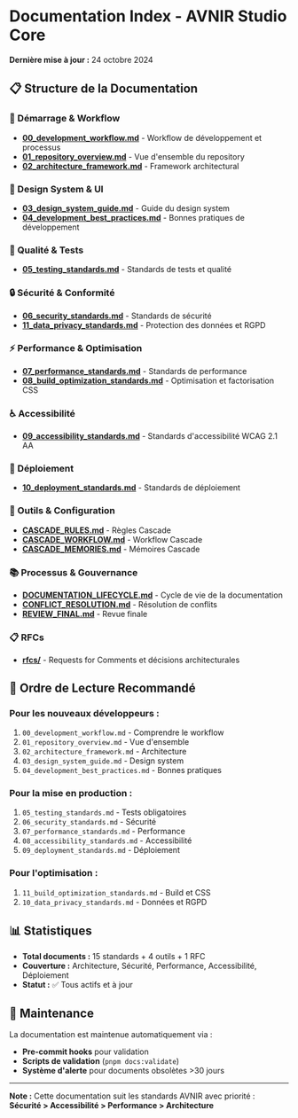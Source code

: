# Documentation Index - AVNIR Studio Core

**Dernière mise à jour :** 24 octobre 2024

## 📋 Structure de la Documentation

### 🚀 Démarrage & Workflow
- **[00_development_workflow.md](./00_development_workflow.md)** - Workflow de développement et processus
- **[01_repository_overview.md](./01_repository_overview.md)** - Vue d'ensemble du repository
- **[02_architecture_framework.md](./02_architecture_framework.md)** - Framework architectural

### 🎨 Design System & UI
- **[03_design_system_guide.md](./03_design_system_guide.md)** - Guide du design system
- **[04_development_best_practices.md](./04_development_best_practices.md)** - Bonnes pratiques de développement

### 🧪 Qualité & Tests
- **[05_testing_standards.md](./05_testing_standards.md)** - Standards de tests et qualité

### 🔒 Sécurité & Conformité
- **[06_security_standards.md](./06_security_standards.md)** - Standards de sécurité
- **[11_data_privacy_standards.md](./11_data_privacy_standards.md)** - Protection des données et RGPD

### ⚡ Performance & Optimisation
- **[07_performance_standards.md](./07_performance_standards.md)** - Standards de performance
- **[08_build_optimization_standards.md](./08_build_optimization_standards.md)** - Optimisation et factorisation CSS

### ♿ Accessibilité
- **[09_accessibility_standards.md](./09_accessibility_standards.md)** - Standards d'accessibilité WCAG 2.1 AA

### 🚀 Déploiement
- **[10_deployment_standards.md](./10_deployment_standards.md)** - Standards de déploiement

### 🔧 Outils & Configuration
- **[CASCADE_RULES.md](./CASCADE_RULES.md)** - Règles Cascade
- **[CASCADE_WORKFLOW.md](./CASCADE_WORKFLOW.md)** - Workflow Cascade
- **[CASCADE_MEMORIES.md](./CASCADE_MEMORIES.md)** - Mémoires Cascade

### 📚 Processus & Gouvernance
- **[DOCUMENTATION_LIFECYCLE.md](./DOCUMENTATION_LIFECYCLE.md)** - Cycle de vie de la documentation
- **[CONFLICT_RESOLUTION.md](./CONFLICT_RESOLUTION.md)** - Résolution de conflits
- **[REVIEW_FINAL.md](./REVIEW_FINAL.md)** - Revue finale

### 📋 RFCs
- **[rfcs/](./rfcs/)** - Requests for Comments et décisions architecturales

## 🎯 Ordre de Lecture Recommandé

### Pour les nouveaux développeurs :
1. `00_development_workflow.md` - Comprendre le workflow
2. `01_repository_overview.md` - Vue d'ensemble
3. `02_architecture_framework.md` - Architecture
4. `03_design_system_guide.md` - Design system
5. `04_development_best_practices.md` - Bonnes pratiques

### Pour la mise en production :
1. `05_testing_standards.md` - Tests obligatoires
2. `06_security_standards.md` - Sécurité
3. `07_performance_standards.md` - Performance
4. `08_accessibility_standards.md` - Accessibilité
5. `09_deployment_standards.md` - Déploiement

### Pour l'optimisation :
1. `11_build_optimization_standards.md` - Build et CSS
2. `10_data_privacy_standards.md` - Données et RGPD

## 📊 Statistiques

- **Total documents :** 15 standards + 4 outils + 1 RFC
- **Couverture :** Architecture, Sécurité, Performance, Accessibilité, Déploiement
- **Statut :** ✅ Tous actifs et à jour

## 🔄 Maintenance

La documentation est maintenue automatiquement via :
- **Pre-commit hooks** pour validation
- **Scripts de validation** (`pnpm docs:validate`)
- **Système d'alerte** pour documents obsolètes >30 jours

---

**Note :** Cette documentation suit les standards AVNIR avec priorité : **Sécurité > Accessibilité > Performance > Architecture**
